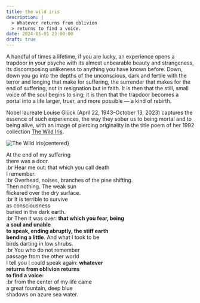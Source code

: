 ```yaml
---
title: the wild iris
description: |
  > Whatever returns from oblivion  
  > returns to find a voice.
date: 2024-05-01 23:00:00
draft: true
---
```


A handful of times a lifetime, if you are lucky, an experience opens a trapdoor in your psyche with its almost unbearable beauty and strangeness, its discomposing unlikeness to anything you have known before. Down, down you go into the depths of the unconscious, dark and fertile with the terror and longing that make for suffering, the surrender that makes for the end of suffering, not in resignation but in faith. It is then that the still, small voice of the soul begins to sing; it is then that the trapdoor becomes a portal into a life larger, truer, and more possible — a kind of rebirth.

Nobel laureate Louise Glück (April 22, 1943–October 13, 2023) captures the essence of such experiences, the way they sober us to being mortal and to being alive, with an image of piercing originality in the title poem of her 1992 collection [The Wild Iris](https://www.themarginalian.org/).

![The Wild Iris](https://www.youtube.com/embed/8waoQWf9aL8?si=O0PXJNN9DohRExwA){centered}

At the end of my suffering  
there was a door.  
:br Hear me out: that which you call death  
I remember.  
:br Overhead, noises, branches of the pine shifting.  
Then nothing. The weak sun  
flickered over the dry surface.  
:br It is terrible to survive  
as consciousness  
buried in the dark earth.  
:br Then it was over: **that which you fear, being  
a soul and unable  
to speak, ending abruptly, the stiff earth  
bending a little**. And what I took to be  
birds darting in low shrubs.  
:br You who do not remember  
passage from the other world  
I tell you I could speak again: **whatever  
returns from oblivion returns  
to find a voice:**  
:br from the center of my life came  
a great fountain, deep blue  
shadows on azure sea water.

<!-- :: -->
